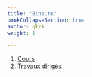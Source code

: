 ```yaml
---
title: "Binaire"
bookCollapseSection: true
author: qkzk
weight: 1

---
```


1. [Cours](1_cours)
2. [Travaux dirigés](2_td)
